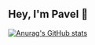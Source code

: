 ## Hey, I'm Pavel 👋

[![Anurag's GitHub stats](https://github-readme-stats.vercel.app/api?username=Fruerdd)](https://github.com/anuraghazra/github-readme-stats)
